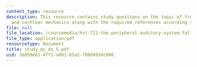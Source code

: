 ```yaml
---
content_type: resource
description: This resource contains study questions on the topic of frequency tuning
  and cochlear mechanics along with the required references according to the question.
file: null
file_location: /coursemedia/hst-721-the-peripheral-auditory-system-fall-2005/3e858e614ff1a891b5a2708d493dc060_study_qs_ds_5.pdf
file_type: application/pdf
resourcetype: Document
title: study_qs_ds_5.pdf
uid: 3e858e61-4ff1-a891-b5a2-708d493dc060
---
```


